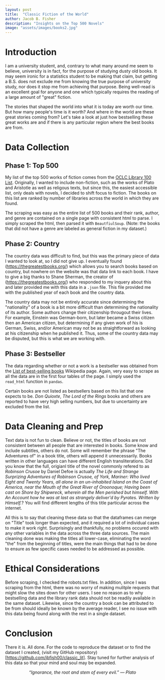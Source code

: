 ```yaml
---
layout: post
title:  "Classic Fiction of the World"
author: Jacob B. Fisher
description: "Insights on the Top 500 Novels" 
image: "assets/images/books2.jpg"
---
```

# Introduction
I am a university student, and, contrary to what many around me seem to believe, university is in fact, for the purpose of studying dusty old books. It may seem ironic for a statistics student to be making that claim, but getting a B.S. does not exclude me from knowing the true purpose of university study, nor does it stop me from achieving that purpose. Being well-read is an excellent goal for anyone and one which typically requires the reading of a large amount of "great" fiction. 

The stories that shaped the world into what it is today are worth our time. But how many people's time is it worth? And where in the world are these great stories coming from? Let's take a look at just how bestselling these great works are and if there is any particular region where the best books are from.


# Data Collection

## Phase 1: Top 500
My list of the top 500 works of fiction comes from the [OCLC Library 100 List](https://www.oclc.org/en/worldcat/library100/top500.html). Originally, I wanted to include non-fiction, such as the works of Plato and Aristotle as well as religous texts, but since this, the easiest accessible list, only deals with novels, I decided to shift focus to fiction. The books on this list are ranked by number of libraries across the world in which they are found.

The scraping was easy as the entire list of 500 books and their rank, author, and genre are contained on a single page with consistent html to parse. I simply scraped the html, then parsed it with `BeautfiulSoup`. (Note: the books that did not have a genre are labeled as general fiction in my dataset.)

## Phase 2: Country
The country data was difficult to find, but this was the primary piece of data I wanted to look at, so I did not give up. I eventually found (https://thegreatestbooks.org/) which allows you to search books based on country, but nowhere on the website was that data link to each book. I have to give a big thanks to Shane Sherman, the creator of (https://thegreatestbooks.org/) who responded to my inquery about this and later provided me with this data in a `.json` file. This file provided me with the published year of each book and the country data. 

The country data may not be entirely accurate since determining the "nationality" of a book is a bit more difficult than determining the nationality of its author. Some authors change their citizenship througout their lives. For example, Einstein was German-born, but later became a Swiss citizen then an American citizen, but determining if any given work of his is German, Swiss, and/or American may not be as straightforward as looking at his citizenship when he published it. Thus, some of the country data may be disputed, but this is what we are working with.

## Phase 3: Bestseller
The data regarding whether or not a work is a bestseller was obtained from the [List of best-selling books](https://en.wikipedia.org/wiki/List_of_best-selling_books) Wikipedia page. Again, very easy to scrape as all the data are in the first four tables of the page. I simply used the `read_html` function in `pandas`.

Certain books are not listed as bestsellers based on this list that one expects to be. *Don Quioxte*, *The Lord of the Rings* books and others are reported to have very high selling numbers, but due to uncertainty are excluded from the list.

# Data Cleaning and Prep
Text data is not fun to clean. Believe or not, the titles of books are not consistent between all people that are interested in books. Some know and include subtitles, others do not. Some will remember the phrase "The Adventures of" in a book title, others will append it unnecessarily. Books written in other languages can have different English transliterations. Did you know that the full, origianl title of the novel commonly refered to as *Robinson Crusoe* by Daniel Defoe is actually *The Life and Strange Surprizing Adventures of Robinson Crusoe, of York, Mariner: Who lived Eight and Twenty Years, all alone in an un-inhabited Island on the Coast of America, near the Mouth of the Great River of Oroonoque; Having been cast on Shore by Shipwreck, wherein all the Men perished but himself. With An Account how he was at last as strangely deliver'd by Pyrates. Written by Himself.*? You will find different lengths of this title particular across the internet. 

All this is to say that cleaning these data so that the dataframes can merge on "Title" took longer than expected, and it required a lot of individual cases to make it work right. Surprisingly and thankfully, no problems occured with any other variables in the data across the three data sources. The main cleaning done was making the titles all lower-case, eliminating the word "the" from the beginning of titles, were the main things that had to be done to ensure as few specific cases needed to be addressed as possible.


# Ethical Considerations
Before scraping, I checked the robots.txt files. In addition, since I was scraping from the html, there was no worry of making mulitple requests that might slow the sites down for other users. I see no reason as to why bestselling data and the library rank data should not be readily available in the same dataset. Likewise, since the country a book can be attributed to be from should ideally be known by the average reader, I see no issue with this data being found along with the rest in a single dataset.  


# Conclusion
There it is. All done. For the code to reproduce the dataset or to find the dataset I created, (visit my GitHub repository)[https://github.com/jbfish00/classic_lit]. Stay tuned for further analysis of this data so that your mind and soul may be expanded.

<p style="text-align: center"><em>“Ignorance, the root and stem of every evil.”
― Plato</em></p>
